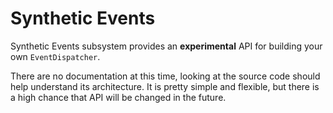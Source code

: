 # Synthetic Events

Synthetic Events subsystem provides an **experimental** API for building your own `EventDispatcher`.

There are no documentation at this time, looking at the source code should help understand its architecture. It is
pretty simple and flexible, but there is a high chance that API will be changed in the future.
